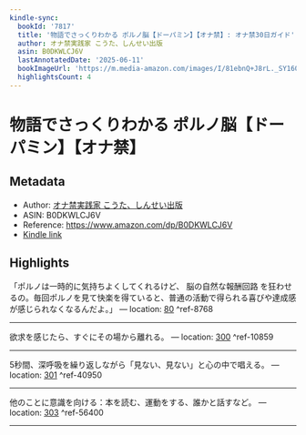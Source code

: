 ```yaml
---
kindle-sync:
  bookId: '7817'
  title: '物語でさっくりわかる ポルノ脳【ドーパミン】【オナ禁】: オナ禁30日ガイド'
  author: オナ禁実践家 こうた、しんせい出版
  asin: B0DKWLCJ6V
  lastAnnotatedDate: '2025-06-11'
  bookImageUrl: 'https://m.media-amazon.com/images/I/81ebnQ+J8rL._SY160.jpg'
  highlightsCount: 4
---
```

# 物語でさっくりわかる ポルノ脳【ドーパミン】【オナ禁】
## Metadata
* Author: [オナ禁実践家 こうた、しんせい出版](https://www.amazon.comundefined)
* ASIN: B0DKWLCJ6V
* Reference: https://www.amazon.com/dp/B0DKWLCJ6V
* [Kindle link](kindle://book?action=open&asin=B0DKWLCJ6V)

## Highlights
「ポルノは一時的に気持ちよくしてくれるけど、 脳の自然な報酬回路 を狂わせるの。毎回ポルノを見て快楽を得ていると、普通の活動で得られる喜びや達成感が感じられなくなるんだよ。」 — location: [80](kindle://book?action=open&asin=B0DKWLCJ6V&location=80) ^ref-8768

---
欲求を感じたら、すぐにその場から離れる。 — location: [300](kindle://book?action=open&asin=B0DKWLCJ6V&location=300) ^ref-10859

---
5秒間、深呼吸を繰り返しながら「見ない、見ない」と心の中で唱える。 — location: [301](kindle://book?action=open&asin=B0DKWLCJ6V&location=301) ^ref-40950

---
他のことに意識を向ける：本を読む、運動をする、誰かと話すなど。 — location: [303](kindle://book?action=open&asin=B0DKWLCJ6V&location=303) ^ref-56400

---

